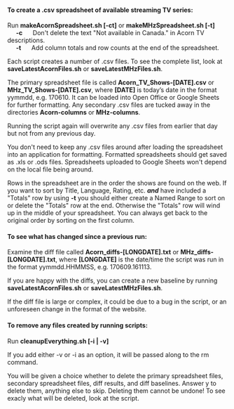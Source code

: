 #### To create a .csv spreadsheet of available streaming TV series:

Run **makeAcornSpreadsheet.sh [-ct]** or **makeMHzSpreadsheet.sh [-t]**  
&nbsp;&nbsp;&nbsp;&nbsp; 
**-c**
&nbsp;&nbsp;&nbsp;&nbsp;
Don't delete the text "Not available in Canada." in Acorn TV
descriptions.  
&nbsp;&nbsp;&nbsp;&nbsp;
**-t**
&nbsp;&nbsp;&nbsp;&nbsp;
Add column totals and row counts at the end of the spreadsheet.

Each script creates a number of .csv files. To see the complete list,
look at **saveLatestAcornFiles.sh** or **saveLatestMHzFiles.sh**.

The primary spreadsheet file is called **Acorn_TV_Shows-[DATE].csv**
or **MHz_TV_Shows-[DATE].csv**, where **[DATE]** is today’s date
in the format yymmdd, e.g. 170610. It can be loaded into Open Office
or Google Sheets for further formatting. Any secondary .csv files
are tucked away in the directories **Acorn-columns** or **MHz-columns**.

Running the script again will overwrite any .csv files from earlier
that day but not from any previous day.

You don't need to keep any .csv files around after loading the
spreadsheet into an application for formatting. Formatted spreadsheets
should get saved as .xls or .ods files. Spreadsheets uploaded to
Google Sheets won't depend on the local file being around.

Rows in the spreadsheet are in the order the shows are found on
the web. If you want to sort by Title, Language, Rating, etc.
**_and_** have included a "Totals" row by using **-t** you should
either create a Named Range to sort on or delete the "Totals" row
at the end. Otherwise the "Totals" row will wind up in the middle
of your spreadsheet. You can always get back to the original order
by sorting on the first column.

#### To see what has changed since a previous run:

Examine the diff file called **Acorn_diffs-[LONGDATE].txt** or
**MHz_diffs-[LONGDATE].txt**, where **[LONGDATE]** is the date/time
the script was run in the format yymmdd.HHMMSS, e.g. 170609.161113.

If you are happy with the diffs, you can create a new baseline by
running **saveLatestAcornFiles.sh** or **saveLatestMHzFiles.sh**.

If the diff file is large or complex, it could be due to a bug in
the script, or an unforeseen change in the format of the website.

#### To remove any files created by running scripts:

Run **cleanupEverything.sh [-i | -v]**

If you add either -v or -i as an option, it will be passed along
to the rm command.

You will be given a choice whether to delete the primary spreadsheet
files, secondary spreadsheet files, diff results, and diff baselines.
Answer y to delete them, anything else to skip. Deleting them cannot
be undone! To see exacly what will be deleted, look at the script.
